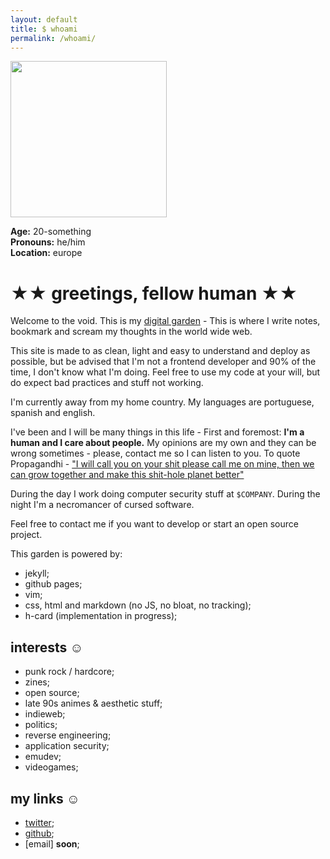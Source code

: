 ```yaml
---
layout: default
title: $ whoami
permalink: /whoami/
---
```


<img src="/assets/images/me.gif" width="250px"/>

**Age:** 20-something\
**Pronouns:** he/him\
**Location:** europe

# ★★ greetings, fellow human ★★

Welcome to the void. This is my [digital garden](https://maggieappleton.com/garden-history) - This is where I write notes, bookmark and scream my thoughts in the world wide web.

This site is made to as clean, light and easy to understand and deploy as possible, but be advised that I'm not a frontend developer and 90% of the time, I don't know what I'm doing. Feel free to use my code at your will, but do expect bad practices and stuff not working.

I'm currently away from my home country. My languages are portuguese, spanish and english.

I've been and I will be many things in this life - First and foremost: **I'm a human and I care about people.** My opinions are my own and they can be wrong sometimes - please, contact me so I can listen to you. To quote Propagandhi - ["I will call you on your shit please call me on mine, then we can grow together and make this shit-hole planet better"](https://propagandhi.com/lyrics/apparently-im-a-pc-fascist)

During the day I work doing computer security stuff at `$COMPANY`. During the night I'm a necromancer of cursed software.

Feel free to contact me if you want to develop or start an open source project.

This garden is powered by:
* jekyll; 
* github pages;
* vim;
* css, html and markdown (no JS, no bloat, no tracking);
* h-card (implementation in progress);

## interests ☺

* punk rock / hardcore;
* zines;
* open source;
* late 90s animes & aesthetic stuff;
* indieweb;
* politics;
* reverse engineering;
* application security;
* emudev;
* videogames;

## my links ☺

* [twitter](https://twitter.com/renato_rpn);
* [github](https://github.com/renatorpn);
* [email] **soon**; 
